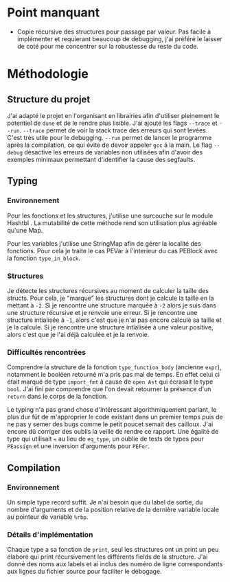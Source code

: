 # Point manquant 
- Copie récursive des structures pour passage par valeur. Pas facile à implémenter et requierant beaucoup de debugging, j'ai préféré le laisser de coté pour me concentrer sur la robustesse du reste du code.

# Méthodologie

## Structure du projet
J'ai adapté le projet en l'organisant en librairies afin d'utiliser pleinement le potentiel de `dune` et de le rendre plus lisible. J'ai ajouté les flags `--trace` et `--run`. `--trace` permet de voir la stack trace des erreurs qui sont levées. C'est très utile pour le debugging. `--run` permet de lancer le programme après la compilation, ce qui évite de devoir appeler `gcc` à la main. Le flag `--debug` désactive les erreurs de variables non utilisées afin d'avoir des exemples minimaux permettant d'identifier la cause des segfaults.


## Typing
### Environnement
Pour les fonctions et les structures, j'utilise une surcouche sur le module Hashtbl . La mutabilité de cette méthode rend son utilisation plus agréable qu'une Map.

Pour les variables j'utilise une StringMap afin de gérer la localité des fonctions. Pour cela je traite le cas PEVar à l'interieur du cas PEBlock avec la fonction `type_in_block`.
### Structures
Je détecte les structures récursives au moment de calculer la taille des structs. Pour cela, je "marque" les structures dont je calcule la taille en la mettant à `-2`. Si je rencontre une structure marquée à `-2` alors je suis dans une structure récursive et je renvoie une erreur. Si je rencontre une structure intialisée à `-1`, alors c'est que je n'ai pas encore calculé sa taille et je la calcule. Si je rencontre une structure intialisée à une valeur positive, alors c'est que je l'ai déjà calculée et je la renvoie.

### Difficultés rencontrées
Comprendre la structure de la fonction `type_function_body` (ancienne `expr`), notamment le booléen retourné m'a pris pas mal de temps. En effet celui ci était marqué de type `import_fmt` à cause de `open Ast` qui écrasait le type `bool`. J'ai fini par comprendre que l'on devait retourner la présence d'un `return` dans le corps de la fonction.

Le typing n'a pas grand chose d'intéressant algorithmiquement parlant, le plus dur fût de m'approprier le code existant dans un premier temps puis de ne pas y semer des bugs comme le petit poucet semait des cailloux. J'ai encore dû corriger des oublis la veille de rendre ce rapport. Une égalité de type qui utilisait `=` au lieu de `eq_type`, un oublie de tests de types pour `PEassign` et une inversion d'arguments pour `PEFor`.

## Compilation
### Environnement
Un simple type record suffit. Je n'ai besoin que du label de sortie, du nombre d'arguments et de la position relative de la dernière variable locale au pointeur de variable `%rbp`.

### Détails d'implémentation
Chaque type a sa fonction de `print`, seul les structures ont un print un peu élaboré qui print récursivement les différents fields de la structure. J'ai donné des noms aux labels et ai inclus des numéro de ligne correspondants aux lignes du fichier source pour faciliter le débogage.
